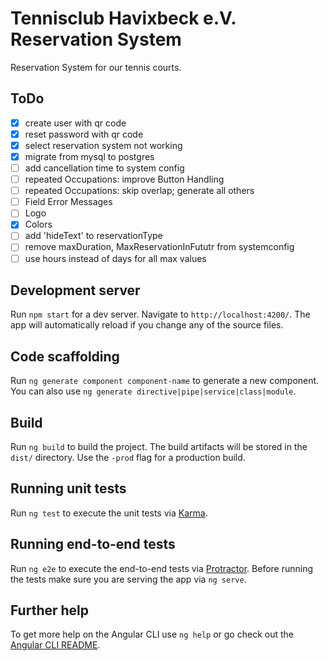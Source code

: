 # Tennisclub Havixbeck e.V. Reservation System

Reservation System for our tennis courts.

## ToDo

- [x] create user with qr code
- [x] reset password with qr code
- [x] select reservation system not working
- [x] migrate from mysql to postgres
- [ ] add cancellation time to system config
- [ ] repeated Occupations: improve Button Handling
- [ ] repeated Occupations: skip overlap; generate all others
- [ ] Field Error Messages
- [ ] Logo
- [x] Colors
- [ ] add 'hideText' to reservationType
- [ ] remove maxDuration, MaxReservationInFututr from systemconfig
- [ ] use hours instead of days for all max values

## Development server

Run `npm start` for a dev server. Navigate to `http://localhost:4200/`. The app will automatically reload if you change any of the source files.

## Code scaffolding

Run `ng generate component component-name` to generate a new component. You can also use `ng generate directive|pipe|service|class|module`.

## Build

Run `ng build` to build the project. The build artifacts will be stored in the `dist/` directory. Use the `-prod` flag for a production build.

## Running unit tests

Run `ng test` to execute the unit tests via [Karma](https://karma-runner.github.io).

## Running end-to-end tests

Run `ng e2e` to execute the end-to-end tests via [Protractor](http://www.protractortest.org/).
Before running the tests make sure you are serving the app via `ng serve`.

## Further help

To get more help on the Angular CLI use `ng help` or go check out the [Angular CLI README](https://github.com/angular/angular-cli/blob/master/README.md).
